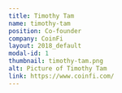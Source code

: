 ```yaml
---
title: Timothy Tam
name: timothy-tam
position: Co-founder 
company: CoinFi
layout: 2018_default
modal-id: 1
thumbnail: timothy-tam.png
alt: Picture of Timothy Tam
link: https://www.coinfi.com/
---
```

